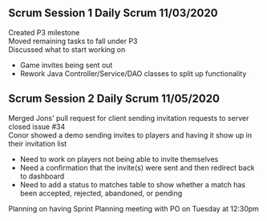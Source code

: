 ## Scrum Session 1 Daily Scrum 11/03/2020

Created P3 milestone<br/>
Moved remaining tasks to fall under P3<br/>
Discussed what to start working on
- Game invites being sent out
- Rework Java Controller/Service/DAO classes to split up functionality 

## Scrum Session 2 Daily Scrum 11/05/2020
Merged Jons' pull request for client sending invitation requests to server closed issue #34<br/>
Conor showed a demo sending invites to players and having it show up in their invitation list<br/>
- Need to work on players not being able to invite themselves
- Need a confirmation that the invite(s) were sent and then redirect back to dashboard
- Need to add a status to matches table to show whether a match has been accepted, rejected, abandoned, or pending<br/>

Planning on having Sprint Planning meeting with PO on Tuesday at 12:30pm<br/>
